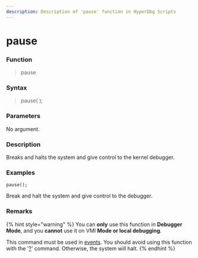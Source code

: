 ```yaml
---
description: Description of 'pause' function in HyperDbg Scripts
---
```


# pause

### Function

> pause

### Syntax

> pause\( \);

### Parameters

No argument.

### Description

Breaks and halts the system and give control to the kernel debugger.

### Examples

`pause();`

Break and halt the system and give control to the debugger.

### **Remarks**

{% hint style="warning" %}
You can **only** use this function in **Debugger Mode**, and you **cannot** use it on VMI **Mode or local debugging**.

This command must be used in [events](https://docs.hyperdbg.com/design/debugger-internals/events). You should avoid using this function with the '[?](https://docs.hyperdbg.com/commands/debugging-commands/eval)' command. Otherwise, the system will halt.
{% endhint %}

